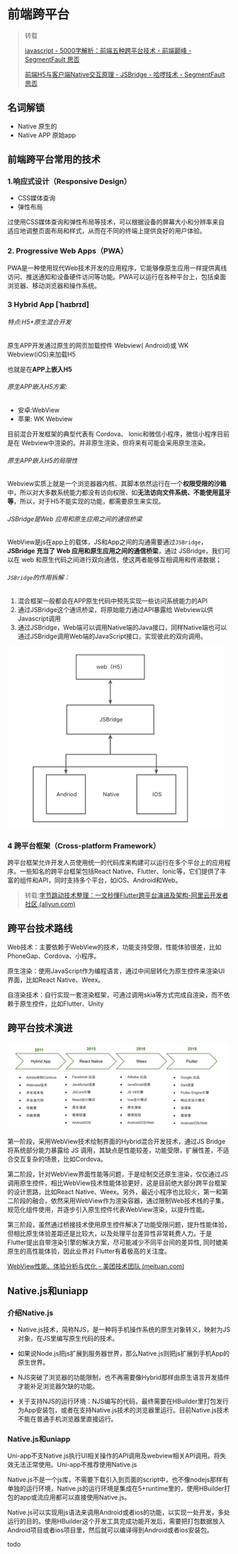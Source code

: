 #  前端跨平台

> 转载
>
> [javascript - 5000字解析：前端五种跨平台技术 - 前端巅峰 - SegmentFault 思否](https://segmentfault.com/a/1190000022106809)
>
> [前端H5与客户端Native交互原理 - JSBridge - 哈啰技术 - SegmentFault 思否](https://segmentfault.com/a/1190000044803959)

## 名词解锁

- Native   原生的
- Native APP  原始app



## 前端跨平台常用的技术

### 1.响应式设计（Responsive Design）

- CSS媒体查询
- 弹性布局

过使用CSS媒体查询和弹性布局等技术，可以根据设备的屏幕大小和分辨率来自适应地调整页面布局和样式，从而在不同的终端上提供良好的用户体验。



### 2. Progressive Web Apps（PWA）

PWA是一种使用现代Web技术开发的应用程序，它能够像原生应用一样提供离线访问、推送通知和设备硬件访问等功能。PWA可以运行在各种平台上，包括桌面浏览器、移动浏览器和操作系统。



### 3 Hybrid App   [ˈhaɪbrɪd]

###### 特点:H5+原生混合开发

原生APP开发通过原生的网页加载控件 Webview( Android)或 WK Webview(iOS)来加载H5

也就是在**APP上嵌入H5**

###### 原生APP嵌入H5方案:

- 安卓:WebView
- 苹果: WK Webview

目前混合开发框架的典型代表有 Cordova、 lonic和微信小程序，微信小程序目前是在 Webview中渲染的。并非原生渲染，但将来有可能会采用原生渲染。



###### 原生APP嵌入H5的局限性

Webview实质上就是一个浏览器器内核、其脚本依然运行在一个**权限受限的沙箱**中，所以对大多数系统能力都没有访向权限、如**无法访向文件系统、不能使用蓝牙等**，所以，对于H5不能实现的功能，都需要原生来实现。



###### JSBridge是Web 应用和原生应用之间的通信桥梁

WebView是js在app上的载体，JS和App之间的沟通需要通过`JSBridge`， **JSBridge 充当了 Web 应用和原生应用之间的通信桥梁**，通过 JSBridge，我们可以在 web 和原生代码之间进行双向通信，使这两者能够互相调用和传递数据；

###### `JSBridge`的作用拆解：

1. 混合框架一般都会在APP原生代码中预先实现一些访问系统能力的API
2. 通过JSBridge这个通讯桥梁，将原始能力通过API暴露给 Webview以供 Javascript调用
3. 通过JSBridge，Web端可以调用Native端的Java接口，同样Native端也可以通过JSBridge调用Web端的JavaScript接口，实现彼此的双向调用。

![图片](img\JSBridge分析图)

### 4 跨平台框架（Cross-platform Framework）

跨平台框架允许开发人员使用统一的代码库来构建可以运行在多个平台上的应用程序。一些知名的跨平台框架包括React Native、Flutter、Ionic等，它们提供了丰富的组件和API，同时支持多个平台，如iOS、Android和Web。





> 转载:[字节跳动技术整理：一文秒懂Flutter跨平台演进及架构-阿里云开发者社区 (aliyun.com)](https://developer.aliyun.com/article/914437)



## 跨平台技术路线

Web技术：主要依赖于WebView的技术，功能支持受限，性能体验很差，比如PhoneGap、Cordova、小程序。

原生渲染：使用JavaScript作为编程语言，通过中间层转化为原生控件来渲染UI界面，比如React Native、Weex。

自渲染技术：自行实现一套渲染框架，可通过调用skia等方式完成自渲染，而不依赖于原生控件，比如Flutter、Unity



## 跨平台技术演进

![image-20240816170032997](img/image-20240816170032997.png)

第一阶段，采用WebView技术绘制界面的Hybrid混合开发技术，通过JS Bridge 将系统部分能力暴露给 JS 调用，其缺点是性能较差，功能受限，扩展性差，不适合交互复杂的场景，比如Cordova。 

第二阶段，针对WebView界面性能等问题，于是绘制交还原生渲染，仅仅通过JS调用原生控件，相比WebView技术性能体验更好，这是目前绝大部分跨平台框架的设计思路，比如React Native、Weex。另外，最近小程序也比较火，第一和第二阶段的融合，依然采用WebView作为渲染容器，通过限制Web技术栈的子集，规范化组件使用，并逐步引入原生控件代表WebView渲染，以提升性能。 

第三阶段，虽然通过桥接技术使用原生控件解决了功能受限问题，提升性能体验，但相比原生体验差距还是比较大，以及处理平台差异性非常耗费人力。于是Flutter提出自带渲染引擎的解决方案，尽可能减少不同平台间的差异性, 同时媲美原生的高性能体验，因此业界对 Flutter有着极高的关注度。



[WebView性能、体验分析与优化 - 美团技术团队 (meituan.com)](https://tech.meituan.com/2017/06/09/webviewperf.html)







## Native.js和uniapp 

### 介绍Native.js

- Native.js技术，简称NJS，是一种将手机操作系统的原生对象转义，映射为JS对象，在JS里编写原生代码的技术。

- 如果说Node.js把js扩展到服务器世界，那么Native.js则把js扩展到手机App的原生世界。

- NJS突破了浏览器的功能限制，也不再需要像Hybrid那样由原生语言开发插件才能补足浏览器欠缺的功能。
- 关于支持NJS的运行环境：NJS编写的代码，最终需要在HBuilder里打包发行为App安装包，或者在支持Native.js技术的浏览器里运行。目前Native.js技术不能在普通手机浏览器里直接运行。



### Native.js和uniapp 

Uni-app不支Native.js执行UI相关操作的API调用及webview相关API调用。将失效无法正常使用。Uni-app不推荐使用Native.js

Native.js不是一个js库，不需要下载引入到页面的script中，也不像nodejs那样有单独的运行环境，Native.js的运行环境是集成在5+runtime里的，使用HBuilder打包的app或流应用都可以直接使用Native.js。

Native.js可以实现用js语法来调用Android或者ios的功能，以实现一处开发，多处运行的目的。使用HBuilder这个开发工具完成功能开发后，需要把打包数据放入Android项目或者ios项目里，然后就可以编译得到Android或者ios安装包。



todo 